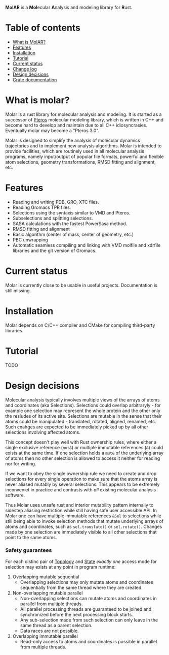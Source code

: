 **MolAR** is a **Mol**ecular **A**nalysis and modeling library for **R**ust.

# Table of contents
- [What is MolAR?](#what-is-molar)
- [Features](#features)
- [Installation](#installation)
- [Tutorial](#tutorial)
- [Current status](#current-status)
- [Change log](CHANGELOG.md)
- [Design decisions](#design-decisions)
- [Crate documentation](#modules)

# What is molar?
Molar is a rust library for molecular analysis and modeling. It is started as a successor of [Pteros](https://github.com/yesint/pteros) molecular modeling library, which is written in C++ and become hard to develop and maintain due to all C++ idiosyncrasies. Eventually molar may become a "Pteros 3.0".

Molar is designed to simplify the analysis of molecular dynamics trajectories and to implement new analysis algorithms. Molar is intended to provide facilities, which are routinely used in all molecular analysis programs, namely input/output of popular file formats, powerful and flexible atom selections, geometry transformations, RMSD fitting and alignment, etc.

# Features
* Reading and writing PDB, GRO, XTC files.
* Reading Gromacs TPR files.
* Selections using the syntaxis similar to VMD and Pteros.
* Subselections and splitting selections.
* SASA calculations with the fastest PowerSasa method.
* RMSD fitting and alignment
* Basic algorithm (center of mass, center of geometry, etc.)
* PBC unwrapping
* Automatic seamless compiling and linking with VMD molfile and xdrfile libraries and the git version of Gromacs.

# Current status
Molar is currently close to be usable in useful projects. Documentation is still missing.

# Installation
Molar depends on C/C++ compiler and CMake for compiling third-party libraries.

# Tutorial
TODO

# Design decisions
Molecular analysis typically involves multiple views of the arrays of atoms and
coordinates (aka Selections). Selections could overlap arbitraryly - for example
one selection may represent the whole protein and the other only the resiudes of its
active site. Selections are mutable in the sense that their atoms could be 
manipulated - translated, rotated, aligned, renamed, etc. Such cnahges are expected 
to be immediately picked up by all other selections involving affected atoms. 

This concept doesn't play well with Rust ownership rules, where either a single
exclusive reference (`mut&`) _or_ multiple immutable references (`&`) could exists
at the same time. If one selection holds a `mut&` of the underlying array of atoms 
then no other selection is allowed to access it neither for reading nor for writing.

If we want to obey the single ownership rule we need to create and drop selections 
for every single operation to make sure that the atoms array is never aliased mutably
by several selections. This appears to be extremely inconveniet in practice and
contrasts with _all_ existing molecular analysis software.

Thus Molar uses unsafe rust and interior mutability pattern 
internally to sidestep aliasing restriction while still having safe user 
accessible API.
In Molar one can have multiple immutable references `&Sel` to selections
while still being able to invoke selection methods that mutate underlying arrays
of atoms and coordinates, such as `sel.translate()` or `sel.rotate()`. Changes
made by one selection are immediately visible to all other selections that
point to the same atoms.

### Safety guarantees
For each distinc pair of [Topology](crate::core::Topology) and [State](crate::core::State) _exactly one_
access mode for selection may exists at any point in program runtime:
1. Overlapping mutable sequential
    * Overlapping selections may only mutate atoms and coordinates sequentially
    from the same thread where they are created.
1. Non-overlapping mutable parallel
    * Non-overlapping selections can mutate atoms and coordinates in parallel 
    from multiple threads. 
    * All parallel processing threads are guaranteed to be joined 
    and synchronized before the next processing block starts.
    * Any sub-selection made from such selection can only leave in the same
    thread as a parent selection.
    * Data races are not possible.
1. Overlapping immutable parallel
    * Read-only access to atoms and coordinates is possible in parallel from
    multiple threads.